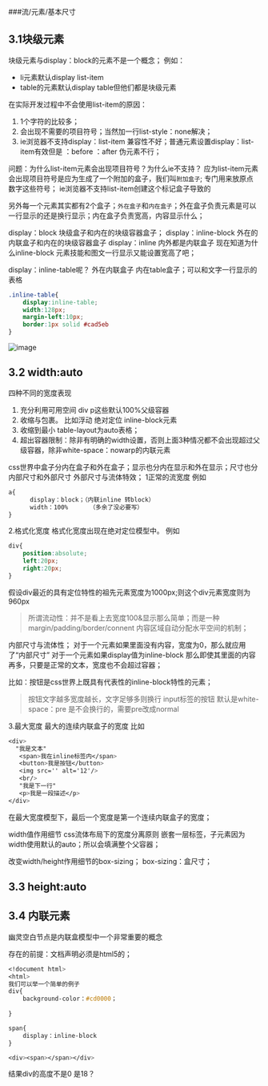 ###流/元素/基本尺寸

## 3.1块级元素
块级元素与display：block的元素不是一个概念；
例如：
- li元素默认display list-item  
- table的元素默认display table但他们都是块级元素

在实际开发过程中不会使用list-item的原因：
1. 1个字符的比较多；
1. 会出现不需要的项目符号；当然加一行list-style：none解决；
1. ie浏览器不支持display：list-item 兼容性不好；普通元素设置display：list-item有效但是 ：before ：after 伪元素不行；

问题：为什么list-item元素会出现项目符号？为什么ie不支持？
应为list-item元素会出现项目符号是应为生成了一个附加的盒子，我们叫`附加盒子`;
专门用来放原点 数字这些符号；
ie浏览器不支持list-item创建这个标记盒子导致的


另外每一个元素其实都有2个盒子；`外在盒子`和`内在盒子`；外在盒子负责元素是可以一行显示的还是换行显示；内在盒子负责宽高，内容显示什么；

display：block 块级盒子和内在的块级容器盒子；
display：inline-block 外在的内联盒子和内在的块级容器盒子
display：inline  内外都是内联盒子
现在知道为什么inline-block 元素技能和图文一行显示又能设置宽高了吧；

display：inline-table呢？ 外在内联盒子 内在table盒子；可以和文字一行显示的表格



```css
.inline-table{
    display:inline-table;
    width:128px;
    margin-left:10px;
    border:1px solid #cad5eb
}
```

![image](http://pc838vczo.bkt.clouddn.com/IMG_2023.PNG)


## 3.2 width:auto
四种不同的宽度表现
1. 充分利用可用空间  div p这些默认100%父级容器
1. 收缩与包裹。 比如浮动 绝对定位 inline-block元素
1. 收缩到最小  table-layout为auto表格；
2. 超出容器限制：除非有明确的width设置，否则上面3种情况都不会出现超过父级容器，除非white-space：nowarp的内联元素

css世界中盒子分内在盒子和外在盒子；显示也分内在显示和外在显示；尺寸也分内部尺寸和外部尺寸
外部尺寸与流体特效；
1正常的流宽度
例如 

```css
a{
      display：block；（内联inline 转block）
      width：100%      （多余了没必要写）
}

```

2.格式化宽度
格式化宽度出现在绝对定位模型中。
例如

```css
div{
    position:absolute;
    left:20px;
    right:20px;
}
```
假设div最近的具有定位特性的祖先元素宽度为1000px;则这个div元素宽度则为960px



> 所谓流动性：并不是看上去宽度100&显示那么简单；而是一种margin/padding/border/connent 内容区域自动分配水平空间的机制；

内部尺寸与流体性；
对于一个元素如果里面没有内容，宽度为0，那么就应用了“内部尺寸”
对于一个元素如果display值为inline-block 那么即使其里面的内容再多，只要是正常的文本，宽度也不会超过容器；

比如：按钮是css世界上既具有代表性的inline-block特性的元素；
> 按钮文字越多宽度越长，文字足够多则换行
> input标签的按钮 默认是white-space：pre 是不会换行的，需要pre改成normal


3.最大宽度
最大的连续内联盒子的宽度
比如

```css
<div>
  "我是文本"
   <span>我在inline标签内</span>
   <button>我是按钮</button>
   <img src='' alt='12'/>
   <br/>
   "我是下一行"
   <p>我是一段描述</p>
</div>

```
在最大宽度模型下，最后一个宽度是第一个连续内联盒子的宽度；


width值作用细节
css流体布局下的宽度分离原则
嵌套一层标签，子元素因为width使用默认的auto；所以会填满整个父容器；


改变width/height作用细节的box-sizing；
box-sizing：盒尺寸；



## 3.3 height:auto
## 3.4 内联元素


幽灵空白节点是内联盒模型中一个非常重要的概念

存在的前提：文档声明必须是html5的；

```css
<!document html>
<html>
我们可以举一个简单的例子
div{
    background-color：#cd0000；
    
}

span{
    display：inline-block
}

<div><span></span></div>

```

结果div的高度不是0  是18？





